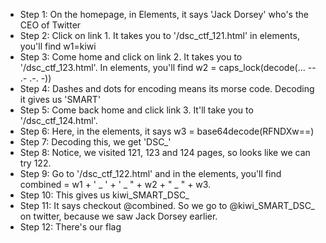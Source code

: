 * Step 1: On the homepage, in Elements, it says 'Jack Dorsey' who's the CEO of Twitter
* Step 2: Click on link 1. It takes you to '/dsc_ctf_121.html' in elements, you'll find w1=kiwi
* Step 3: Come home and click on link 2. It takes you to '/dsc_ctf_123.html'. In elements, you'll find w2 = caps_lock(decode(... -- .- .-. -))
* Step 4: Dashes and dots for encoding means its morse code. Decoding it gives us 'SMART'
* Step 5: Come back home and click link 3. It'll take you to '/dsc_ctf_124.html'.
* Step 6: Here, in the elements, it says w3 = base64decode(RFNDXw==)
* Step 7: Decoding this, we get 'DSC_'
* Step 8: Notice, we visited 121, 123 and 124 pages, so looks like we can try 122.
* Step 9: Go to '/dsc_ctf_122.html' and in the elements, you'll find combined = w1 + ' _ ' + ' _ " + w2 + " _ " + w3. 
* Step 10: This gives us kiwi_SMART_DSC_
* Step 11: It says checkout @combined. So we go to @kiwi_SMART_DSC_ on twitter, because we saw Jack Dorsey earlier. 
* Step 12: There's our flag